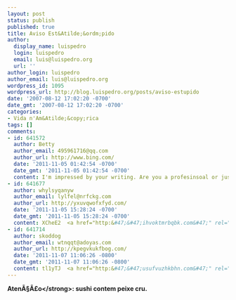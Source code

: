 ```yaml
---
layout: post
status: publish
published: true
title: Aviso Est&Atilde;&ordm;pido
author:
  display_name: luispedro
  login: luispedro
  email: luis@luispedro.org
  url: ''
author_login: luispedro
author_email: luis@luispedro.org
wordpress_id: 1095
wordpress_url: http://blog.luispedro.org/posts/aviso-estupido
date: '2007-08-12 17:02:20 -0700'
date_gmt: '2007-08-12 17:02:20 -0700'
categories:
- Vida n'Am&Atilde;&copy;rica
tags: []
comments:
- id: 641572
  author: Betty
  author_email: 495961716@qq.com
  author_url: http://www.bing.com/
  date: '2011-11-05 01:42:54 -0700'
  date_gmt: '2011-11-05 01:42:54 -0700'
  content: I'm impressed by your writing. Are you a profesinsoal or just very knowledgeable?
- id: 641677
  author: whylsyqanyw
  author_email: lylfel@nrfckg.com
  author_url: http://yxuvqwofxfyd.com/
  date: '2011-11-05 15:28:24 -0700'
  date_gmt: '2011-11-05 15:28:24 -0700'
  content: XCheE2  <a href="http:&#47;&#47;ihvoktmrbqbk.com&#47;" rel="nofollow">ihvoktmrbqbk<&#47;a>
- id: 641714
  author: skoddog
  author_email: wtnqqt@adoyas.com
  author_url: http://kpegvkukfbog.com/
  date: '2011-11-07 11:06:26 -0800'
  date_gmt: '2011-11-07 11:06:26 -0800'
  content: tl1yTJ  <a href="http:&#47;&#47;usufvuzhkbhn.com&#47;" rel="nofollow">usufvuzhkbhn<&#47;a>
---
```

<p><strong>Aten&Atilde;&sect;&Atilde;&pound;o<&#47;strong>: sushi contem peixe cru.</p>
